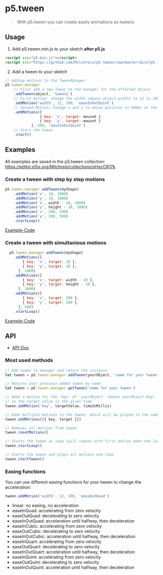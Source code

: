 # p5.tween

> With p5.tween you can create easily animations as tweens

## Usage

1. Add p5.tween.min.js to your sketch **after p5.js**
```html
<script src="p5.min.js"></script>
<script src="https://github.com/Milchreis/p5.tween/raw/master/dist/p5.tween.min.js"></script>
```
2. Add a tween to your sketch
```js
// Adding motions to the TweenManager
p5.tween.manager
    // First add a new Tween to the manager for the effected object
    .addTween(object, 'tween1')
    // First motion: change the width (means object.width) to 12 in 100ms
    .addMotion('width', 12, 100, 'easeInOutQuint')
    // Second Motion: Change x and y to mouse position in 500ms at the same time
    .addMotions([
                { key: 'x', target: mouseX },
                { key: 'y', target: mouseY }
            ], 500, 'easeInOutQuint')
    // Start the tween
    .start()
```

## Examples
All examples are saved in the p5.tween collection: https://editor.p5js.org/Milchreis/collections/oHxcCR17k

### Create a tween with step by step motions
```js
p5.tween.manager.addTween(myShape)
    .addMotion('x', 10, 1000)
    .addMotion('y', 10, 1000)
    .addMotion('x', width - 10, 1000)
    .addMotion('y', height - 10, 1000)
    .addMotion('x', 200, 500)
    .addMotion('y', 200, 500)
    .startLoop()
```
[Example-Code](https://editor.p5js.org/Milchreis/present/u1IL1Tqzm)

### Create a tween with simultanious motions
```js
  p5.tween.manager.addTween(myShape)
    .addMotions([
        { key: 'x', target: 10 },
        { key: 'y', target: 10 },
      ], 1000)
    .addMotions([
        { key: 'x', target: width - 10 },
        { key: 'y', target: height - 10 },
      ], 1000)
    .addMotions([
        { key: 'x', target: 200 },
        { key: 'y', target: 200 },
      ], 500)
    .startLoop()
```
[Example-Code](https://editor.p5js.org/Milchreis/present/VZVfZiFvL)

## API
 * [API-Doc](https://milchreis.github.io/p5.tween/docs)

### Most used methods
```js
// Add tween to manager and return the instance
let tween = p5.tween.manager.addTween(yourObject, 'name for your tween')

// Returns your previous added tween by name
let tween = p5.tween.manager.getTween('name for your tween')

// Adds a motion for the 'key' of 'yourObject' (means yourObject.key) 
// to the target value in the given time
tween.addMotion('key', targetValue, timeInMillis)

// Adds multiple motions to the tween, which will be played in the same time
tween.addMotions([{ key, target }])

// Removes all motions from tween
tween.resetMotions()

// Starts the tween as loop (will repeat with first motion when the last ends)
tween.startLoop()

// Starts the tween and plays all motions one time
tween.startTween()
```

### Easing functions
You can use different easing functions for your tween to change the acceleration:
```js
tween.addMotion('width', 12, 100, 'easeOutQuad')
```
 * linear: no easing, no acceleration
 * easeInQuad: accelerating from zero velocity
 * easeOutQuad: decelerating to zero velocity
 * easeInOutQuad: acceleration until halfway, then deceleration 
 * easeInCubic: accelerating from zero velocity 
 * easeOutCubic: decelerating to zero velocity 
 * easeInOutCubic: acceleration until halfway, then deceleration 
 * easeInQuart: accelerating from zero velocity 
 * easeOutQuart: decelerating to zero velocity
 * easeInOutQuart: acceleration until halfway, then deceleration
 * easeInQuint: accelerating from zero velocity
 * easeOutQuint: decelerating to zero velocity 
 * easeInOutQuint: acceleration until halfway, then deceleration
